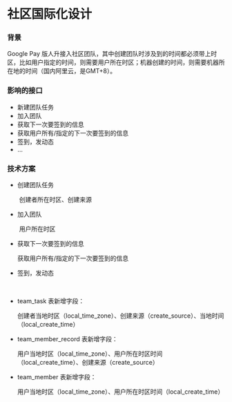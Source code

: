 # 社区国际化设计

### 背景

Google Pay 版人升接入社区团队，其中创建团队时涉及到的时间都必须带上时区，比如用户指定的时间，则需要用户所在时区；机器创建的时间，则需要机器所在地的时间（国内阿里云，是GMT+8）。

### 影响的接口

* 新建团队任务
* 加入团队
* 获取下一次要签到的信息
* 获取用户所有/指定的下一次要签到的信息
* 签到，发动态
* ...

### 技术方案

- 创建团队任务

  ​	创建者所在时区、创建来源

  

- 加入团队

  ​	用户所在时区

  

- 获取下一次要签到的信息

  获取用户所有/指定的下一次要签到的信息

  

- 签到，发动态

  ​	

- team_task 表新增字段：

  ​	创建者当地时区（local_time_zone）、创建来源（create_source）、当地时间（local_create_time）

  

- team_member_record 表新增字段：

  ​	用户当地时区（local_time_zone）、用户所在时区时间（local_create_time）、创建来源（create_source）

  

- team_member 表新增字段：

  ​	用户当地时区（local_time_zone）、用户所在时区时间（local_create_time）

​	